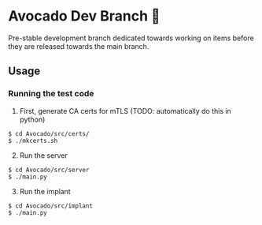 # Avocado Dev Branch :avocado:

Pre-stable development branch dedicated towards working on items before they are released towards the main branch.

## Usage

### Running the test code
1. First, generate CA certs for mTLS (TODO: automatically do this in python)
```
$ cd Avocado/src/certs/
$ ./mkcerts.sh
```

2. Run the server
```
$ cd Avocado/src/server
$ ./main.py
```

3. Run the implant
```
$ cd Avocado/src/implant
$ ./main.py
```
